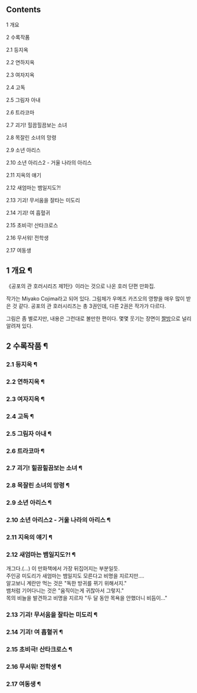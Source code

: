 ## Contents

    

1 개요

2 수록작품

    

2.1 등지옥

2.2 연하지옥

2.3 여자지옥

2.4 고독

2.5 그림자 아내

2.6 트라코마

2.7 괴기! 힐끔힐끔보는 소녀

2.8 목잘린 소녀의 망령

2.9 소년 아리스

2.10 소년 아리스2 - 거울 나라의 아리스

2.11 지옥의 얘기

2.12 새엄마는 뱀일지도?!

2.13 기괴! 무서움을 잘타는 미도리

2.14 기괴! 여 흡혈귀

2.15 초비극! 산타크로스

2.16 무서워! 전학생

2.17 여동생

## 1 개요 ¶

《공포의 관 호러시리즈 제1탄》이라는 것으로 나온 호러 단편 만화집.  

  

작가는 Miyako Cojima라고 되어 있다. 그림체가 우메즈 카즈오의 영향을 매우 많이 받은 것 같다. 공포의 관 호러시리즈는 총
3권인데, 다른 2권은 작가가 다르다.  

  

그림은 좀 별로지만, 내용은 그런대로 볼만한 편이다. 몇몇 웃기는 장면이 [짤방](%EC%A7%A4%EB%B0%A9.md)으로 널리
알려져 있다.

## 2 수록작품 ¶

### 2.1 등지옥 ¶

### 2.2 연하지옥 ¶

### 2.3 여자지옥 ¶

### 2.4 고독 ¶

### 2.5 그림자 아내 ¶

### 2.6 트라코마 ¶

### 2.7 괴기! 힐끔힐끔보는 소녀 ¶

### 2.8 목잘린 소녀의 망령 ¶

### 2.9 소년 아리스 ¶

### 2.10 소년 아리스2 - 거울 나라의 아리스 ¶

### 2.11 지옥의 얘기 ¶

### 2.12 새엄마는 뱀일지도?! ¶

개그다.(…) 이 만화책에서 가장 뒤집어지는 부분일듯.  
주인공 미도리가 새엄마는 뱀일지도 모른다고 비명을 지르지만….  
알고보니 계란만 먹는 것은 "독한 방귀를 뀌기 위해서지."  
뱀처럼 기어다니는 것은 "움직이는게 귀찮아서 그렇지."  
목의 비늘을 발견하고 비명을 지르자 "두 달 동안 목욕을 안했더니 비듬이..."

### 2.13 기괴! 무서움을 잘타는 미도리 ¶

### 2.14 기괴! 여 흡혈귀 ¶

### 2.15 초비극! 산타크로스 ¶

### 2.16 무서워! 전학생 ¶

### 2.17 여동생 ¶

